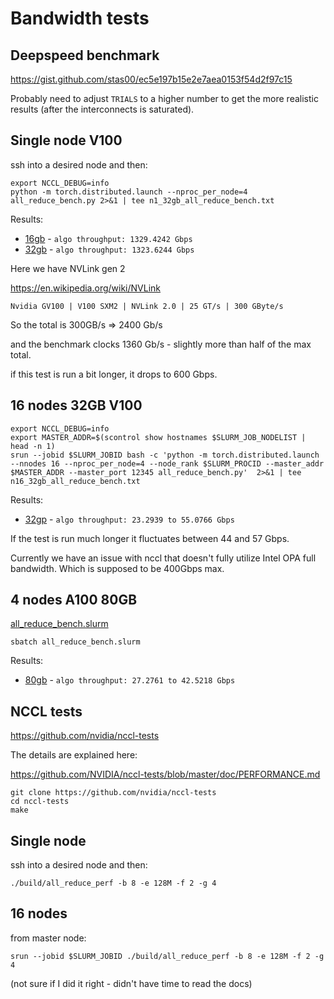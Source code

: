 # Bandwidth tests

## Deepspeed benchmark

https://gist.github.com/stas00/ec5e197b15e2e7aea0153f54d2f97c15

Probably need to adjust `TRIALS` to a higher number to get the more realistic results (after the interconnects is saturated).

## Single node V100

ssh into a desired node and then:
```
export NCCL_DEBUG=info
python -m torch.distributed.launch --nproc_per_node=4 all_reduce_bench.py 2>&1 | tee n1_32gb_all_reduce_bench.txt
```

Results:
- [16gb](./n1_16gb_all_reduce_bench.txt) - `algo throughput: 1329.4242 Gbps`
- [32gb](./n1_32gb_all_reduce_bench.txt) - `algo throughput: 1323.6244 Gbps`

Here we have NVLink gen 2

https://en.wikipedia.org/wiki/NVLink
```
Nvidia GV100 | V100 SXM2 | NVLink 2.0 | 25 GT/s | 300 GByte/s
```
So the total is 300GB/s => 2400 Gb/s

and the benchmark clocks 1360 Gb/s - slightly more than half of the max total.

if this test is run a bit longer, it drops to 600 Gbps.



## 16 nodes 32GB V100

```
export NCCL_DEBUG=info
export MASTER_ADDR=$(scontrol show hostnames $SLURM_JOB_NODELIST | head -n 1)
srun --jobid $SLURM_JOBID bash -c 'python -m torch.distributed.launch --nnodes 16 --nproc_per_node=4 --node_rank $SLURM_PROCID --master_addr $MASTER_ADDR --master_port 12345 all_reduce_bench.py'  2>&1 | tee n16_32gb_all_reduce_bench.txt
```
Results:

- [32gp](./n16_32gb_all_reduce_bench.txt) - `algo throughput: 23.2939 to 55.0766 Gbps`

If the test is run much longer it fluctuates between 44 and 57 Gbps.

Currently we have an issue with nccl that doesn't fully utilize Intel OPA full bandwidth. Which is supposed to be 400Gbps max.


## 4 nodes A100 80GB

[all_reduce_bench.slurm](./all_reduce_bench.slurm)

```
sbatch all_reduce_bench.slurm
```

Results:

- [80gb](./n4_a100_all_reduce_bench.txt) - `algo throughput: 27.2761 to 42.5218 Gbps`



## NCCL tests

https://github.com/nvidia/nccl-tests

The details are explained here:

https://github.com/NVIDIA/nccl-tests/blob/master/doc/PERFORMANCE.md

```
git clone https://github.com/nvidia/nccl-tests
cd nccl-tests
make
```


## Single node

ssh into a desired node and then:
```
./build/all_reduce_perf -b 8 -e 128M -f 2 -g 4
```


## 16 nodes

from master node:
```
srun --jobid $SLURM_JOBID ./build/all_reduce_perf -b 8 -e 128M -f 2 -g 4
```
(not sure if I did it right - didn't have time to read the docs)
